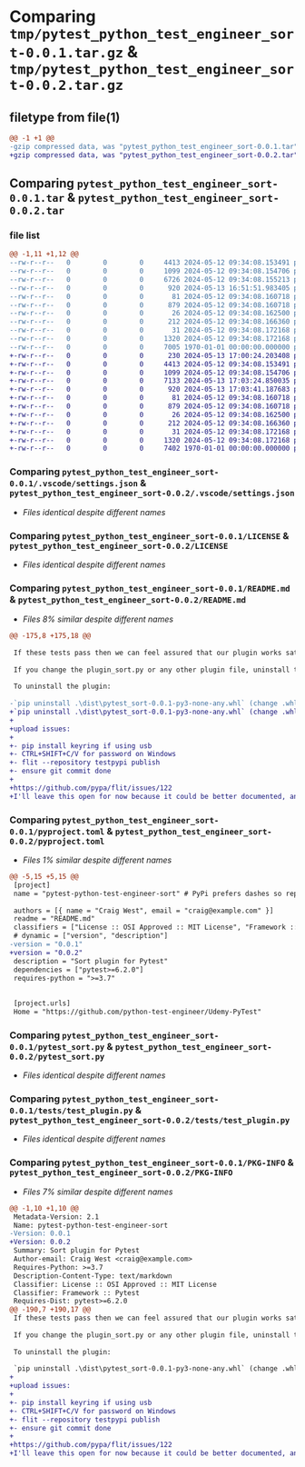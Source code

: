 # Comparing `tmp/pytest_python_test_engineer_sort-0.0.1.tar.gz` & `tmp/pytest_python_test_engineer_sort-0.0.2.tar.gz`

## filetype from file(1)

```diff
@@ -1 +1 @@
-gzip compressed data, was "pytest_python_test_engineer_sort-0.0.1.tar", last modified: Fri Jan  1 00:00:00 2016, max compression
+gzip compressed data, was "pytest_python_test_engineer_sort-0.0.2.tar", last modified: Fri Jan  1 00:00:00 2016, max compression
```

## Comparing `pytest_python_test_engineer_sort-0.0.1.tar` & `pytest_python_test_engineer_sort-0.0.2.tar`

### file list

```diff
@@ -1,11 +1,12 @@
--rw-r--r--   0        0        0     4413 2024-05-12 09:34:08.153491 pytest_python_test_engineer_sort-0.0.1/.vscode/settings.json
--rw-r--r--   0        0        0     1099 2024-05-12 09:34:08.154706 pytest_python_test_engineer_sort-0.0.1/LICENSE
--rw-r--r--   0        0        0     6726 2024-05-12 09:34:08.155213 pytest_python_test_engineer_sort-0.0.1/README.md
--rw-r--r--   0        0        0      920 2024-05-13 16:51:51.983405 pytest_python_test_engineer_sort-0.0.1/pyproject.toml
--rw-r--r--   0        0        0       81 2024-05-12 09:34:08.160718 pytest_python_test_engineer_sort-0.0.1/pytest.ini
--rw-r--r--   0        0        0      879 2024-05-12 09:34:08.160718 pytest_python_test_engineer_sort-0.0.1/pytest_sort.py
--rw-r--r--   0        0        0       26 2024-05-12 09:34:08.162500 pytest_python_test_engineer_sort-0.0.1/requirements.txt
--rw-r--r--   0        0        0      212 2024-05-12 09:34:08.166360 pytest_python_test_engineer_sort-0.0.1/src/test_sort.py
--rw-r--r--   0        0        0       31 2024-05-12 09:34:08.172168 pytest_python_test_engineer_sort-0.0.1/tests/conftest.py
--rw-r--r--   0        0        0     1320 2024-05-12 09:34:08.172168 pytest_python_test_engineer_sort-0.0.1/tests/test_plugin.py
--rw-r--r--   0        0        0     7005 1970-01-01 00:00:00.000000 pytest_python_test_engineer_sort-0.0.1/PKG-INFO
+-rw-r--r--   0        0        0      230 2024-05-13 17:00:24.203408 pytest_python_test_engineer_sort-0.0.2/.pypirc
+-rw-r--r--   0        0        0     4413 2024-05-12 09:34:08.153491 pytest_python_test_engineer_sort-0.0.2/.vscode/settings.json
+-rw-r--r--   0        0        0     1099 2024-05-12 09:34:08.154706 pytest_python_test_engineer_sort-0.0.2/LICENSE
+-rw-r--r--   0        0        0     7133 2024-05-13 17:03:24.850035 pytest_python_test_engineer_sort-0.0.2/README.md
+-rw-r--r--   0        0        0      920 2024-05-13 17:03:41.187683 pytest_python_test_engineer_sort-0.0.2/pyproject.toml
+-rw-r--r--   0        0        0       81 2024-05-12 09:34:08.160718 pytest_python_test_engineer_sort-0.0.2/pytest.ini
+-rw-r--r--   0        0        0      879 2024-05-12 09:34:08.160718 pytest_python_test_engineer_sort-0.0.2/pytest_sort.py
+-rw-r--r--   0        0        0       26 2024-05-12 09:34:08.162500 pytest_python_test_engineer_sort-0.0.2/requirements.txt
+-rw-r--r--   0        0        0      212 2024-05-12 09:34:08.166360 pytest_python_test_engineer_sort-0.0.2/src/test_sort.py
+-rw-r--r--   0        0        0       31 2024-05-12 09:34:08.172168 pytest_python_test_engineer_sort-0.0.2/tests/conftest.py
+-rw-r--r--   0        0        0     1320 2024-05-12 09:34:08.172168 pytest_python_test_engineer_sort-0.0.2/tests/test_plugin.py
+-rw-r--r--   0        0        0     7402 1970-01-01 00:00:00.000000 pytest_python_test_engineer_sort-0.0.2/PKG-INFO
```

### Comparing `pytest_python_test_engineer_sort-0.0.1/.vscode/settings.json` & `pytest_python_test_engineer_sort-0.0.2/.vscode/settings.json`

 * *Files identical despite different names*

### Comparing `pytest_python_test_engineer_sort-0.0.1/LICENSE` & `pytest_python_test_engineer_sort-0.0.2/LICENSE`

 * *Files identical despite different names*

### Comparing `pytest_python_test_engineer_sort-0.0.1/README.md` & `pytest_python_test_engineer_sort-0.0.2/README.md`

 * *Files 8% similar despite different names*

```diff
@@ -175,8 +175,18 @@
 
 If these tests pass then we can feel assured that our plugin works satisfactorily as a plugin and we have also tested the functionality of the plugin code to sort test names alphabetically.
 
 If you change the plugin_sort.py or any other plugin file, uninstall the plugin, delete the dist folder and then rebuild and install.
 
 To uninstall the plugin:
 
-`pip uninstall .\dist\pytest_sort-0.0.1-py3-none-any.whl` (change .whl name as per your project).
+`pip uninstall .\dist\pytest_sort-0.0.1-py3-none-any.whl` (change .whl name as per your project).
+
+upload issues:
+
+- pip install keyring if using usb
+- CTRL+SHIFT+C/V for password on Windows
+- flit --repository testpypi publish
+- ensure git commit done
+
+https://github.com/pypa/flit/issues/122
+I'll leave this open for now because it could be better documented, and I'm considering whether we should support testpypi as a repository without the user needing to configure their .pypirc manually.
```

### Comparing `pytest_python_test_engineer_sort-0.0.1/pyproject.toml` & `pytest_python_test_engineer_sort-0.0.2/pyproject.toml`

 * *Files 1% similar despite different names*

```diff
@@ -5,15 +5,15 @@
 [project]
 name = "pytest-python-test-engineer-sort" # PyPi prefers dashes so replace underscores with dashes
 
 authors = [{ name = "Craig West", email = "craig@example.com" }]
 readme = "README.md"
 classifiers = ["License :: OSI Approved :: MIT License", "Framework :: Pytest"]
 # dynamic = ["version", "description"]
-version = "0.0.1"
+version = "0.0.2"
 description = "Sort plugin for Pytest"
 dependencies = ["pytest>=6.2.0"]
 requires-python = ">=3.7"
 
 
 [project.urls]
 Home = "https://github.com/python-test-engineer/Udemy-PyTest"
```

### Comparing `pytest_python_test_engineer_sort-0.0.1/pytest_sort.py` & `pytest_python_test_engineer_sort-0.0.2/pytest_sort.py`

 * *Files identical despite different names*

### Comparing `pytest_python_test_engineer_sort-0.0.1/tests/test_plugin.py` & `pytest_python_test_engineer_sort-0.0.2/tests/test_plugin.py`

 * *Files identical despite different names*

### Comparing `pytest_python_test_engineer_sort-0.0.1/PKG-INFO` & `pytest_python_test_engineer_sort-0.0.2/PKG-INFO`

 * *Files 7% similar despite different names*

```diff
@@ -1,10 +1,10 @@
 Metadata-Version: 2.1
 Name: pytest-python-test-engineer-sort
-Version: 0.0.1
+Version: 0.0.2
 Summary: Sort plugin for Pytest
 Author-email: Craig West <craig@example.com>
 Requires-Python: >=3.7
 Description-Content-Type: text/markdown
 Classifier: License :: OSI Approved :: MIT License
 Classifier: Framework :: Pytest
 Requires-Dist: pytest>=6.2.0
@@ -190,7 +190,17 @@
 If these tests pass then we can feel assured that our plugin works satisfactorily as a plugin and we have also tested the functionality of the plugin code to sort test names alphabetically.
 
 If you change the plugin_sort.py or any other plugin file, uninstall the plugin, delete the dist folder and then rebuild and install.
 
 To uninstall the plugin:
 
 `pip uninstall .\dist\pytest_sort-0.0.1-py3-none-any.whl` (change .whl name as per your project).
+
+upload issues:
+
+- pip install keyring if using usb
+- CTRL+SHIFT+C/V for password on Windows
+- flit --repository testpypi publish
+- ensure git commit done
+
+https://github.com/pypa/flit/issues/122
+I'll leave this open for now because it could be better documented, and I'm considering whether we should support testpypi as a repository without the user needing to configure their .pypirc manually.
```

